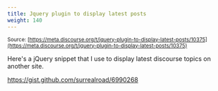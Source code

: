 ```yaml
---
title: Jquery plugin to display latest posts
weight: 140
---
```


<small class="documentation-source">Source: [https://meta.discourse.org/t/jquery-plugin-to-display-latest-posts/10375](https://meta.discourse.org/t/jquery-plugin-to-display-latest-posts/10375)</small>

Here's a jQuery snippet that I use to display latest discourse topics on another site.

https://gist.github.com/surrealroad/6990268
